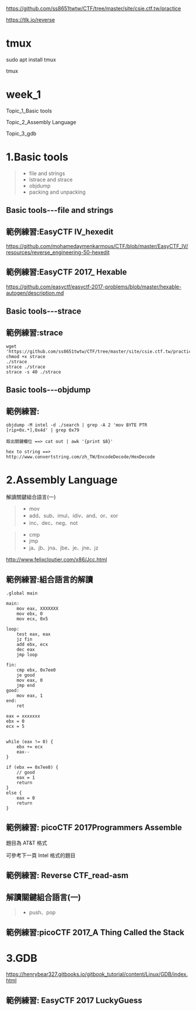https://github.com/ss8651twtw/CTF/tree/master/site/csie.ctf.tw/practice


https://tlk.io/reverse


# tmux

sudo apt install tmux

tmux

# week_1

Topic_1_Basic tools

Topic_2_Assembly Language

Topic_3_gdb


# 1.Basic tools

>* file and strings
>* lstrace and strace
>* objdump
>* packing and unpacking


## Basic tools---file and strings


## 範例練習:EasyCTF IV_hexedit

https://github.com/mohamedaymenkarmous/CTF/blob/master/EasyCTF_IV/resources/reverse_engineering-50-hexedit

## 範例練習:EasyCTF 2017_ Hexable

https://github.com/easyctf/easyctf-2017-problems/blob/master/hexable-autogen/description.md

## Basic tools---strace

## 範例練習:strace

```
wget 'https://github.com/ss8651twtw/CTF/tree/master/site/csie.ctf.tw/practice/strace'
chmod +x strace
./strace
strace ./strace
strace -s 40 ./strace
```
## Basic tools---objdump

## 範例練習:
```
objdump -M intel -d ./search | grep -A 2 'mov BYTE PTR [rip+0x.*],0x4d' | grep 0x79

取出關鍵欄位 ==> cat out | awk '{print $8}'

hex to string ==> http://www.convertstring.com/zh_TW/EncodeDecode/HexDecode
```
# 2.Assembly Language

解讀關鍵組合語言(一)
>* mov
>* add、sub、imul、idiv、and、or、xor
>* inc、dec、neg、not

>* cmp
>* jmp
>* ja、jb、jna、jbe、je、jne、jz

http://www.felixcloutier.com/x86/Jcc.html


## 範例練習:組合語言的解讀

```
.global main

main:
    mov eax, XXXXXXX
    mov ebx, 0
    mov ecx, 0x5
    
loop:
    test eax, eax
    jz fin
    add ebx, ecx
    dec eax
    jmp loop
    
fin:
    cmp ebx, 0x7ee0
    je good
    mov eax, 0
    jmp end
good:
    mov eax, 1
end:
    ret
```

```
eax = xxxxxxx
ebx = 0
ecx = 5


while (eax != 0) {
	ebx += ecx
	eax--
}

if (ebx == 0x7ee0) {
	// good
	eax = 1
	return
}
else {
	eax = 0
	return
}

```
## 範例練習: picoCTF 2017Programmers Assemble
題目為 AT&T 格式

可參考下一頁 Intel 格式的題目

## 範例練習: Reverse CTF_read-asm

## 解讀關鍵組合語言(一)

>* push、pop



## 範例練習:picoCTF 2017_A Thing Called the Stack



# 3.GDB 

https://henrybear327.gitbooks.io/gitbook_tutorial/content/Linux/GDB/index.html

## 範例練習: EasyCTF 2017 LuckyGuess
